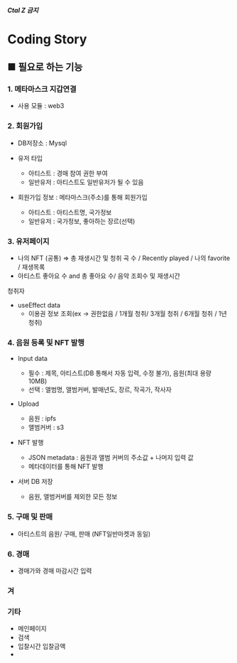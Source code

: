 ##### Ctal Z 금지

# Coding Story

## ■ 필요로 하는 기능

### 1. 메타마스크 지갑연결

- 사용 모듈 : web3

### 2. 회원가입

- DB저장소 : Mysql
- 유저 타입

  - 아티스트 : 경매 참여 권한 부여
  - 일반유저 : 아티스트도 일반유저가 될 수 있음

- 회원가입 정보 : 메타마스크(주소)를 통해 회원가입
  - 아티스트 : 아티스트명, 국가정보
  - 일반유저 : 국가정보, 좋아하는 장르(선택)

### 3. 유저페이지

- 나의 NFT
  (공통) => 총 재생시간 및 청취 곡 수 / Recently played / 나의 favorite / 재생목록
- 아티스트
  좋아요 수 and 총 좋아요 수/ 음악 조회수 및 재생시간

청취자

- useEffect data
  - 이용권 정보 조회(ex -> 권한없음 / 1개월 청취/ 3개월 청취 / 6개월 청취 / 1년 청취)

### 4. 음원 등록 및 NFT 발행

- Input data

  - 필수 : 제목, 아티스트(DB 통해서 자동 입력, 수정 불가), 음원(최대 용량 10MB)
  - 선택 : 앨범명, 앨범커버, 발매년도, 장르, 작곡가, 작사자

- Upload

  - 음원 : ipfs
  - 앨범커버 : s3

- NFT 발행

  - JSON metadata : 음원과 앨범 커버의 주소값 + 나머지 입력 값
  - 메타데이터를 통해 NFT 발행

- 서버 DB 저장
  - 음원, 앨범커버를 제외한 모든 정보

### 5. 구매 및 판매

- 아티스트의 음원/ 구매, 판매 (NFT일반마켓과 동일)

### 6. 경매

- 경매가와 경매 마감시간 입력

### 겨

### 기타

- 메인페이지
- 검색
- 입찰시간 입찰금액
-
